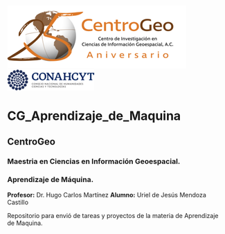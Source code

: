 ![Texto alternativo](./assets/img/CentroGeo_Logo-H_25.png "CentroGeo")
![Texto alternativo](./assets/img/CONAHCYT.png "Conahcyt")

# CG_Aprendizaje_de_Maquina

## CentroGeo
### Maestria en Ciencias en Información Geoespacial.
### Aprendizaje de Máquina.
**Profesor:** Dr. Hugo Carlos Martínez
**Alumno:** Uriel de Jesús Mendoza Castillo

Repositorio para envió de tareas y proyectos de la materia de Aprendizaje de Maquina.

